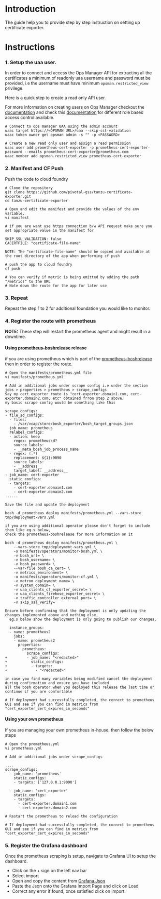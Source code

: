 # Introduction

The guide help you to provide step by step instruction on setting up certificate exporter.

# Instructions

### 1. Setup the uaa user.

In order to connect and access the Ops Manager API for extracting all the certificates a minimum of readonly uaa username 
and password must be provided, i.e the username must have minimum `opsman.restricted_view` privilege.

Here is a quick step to create a read only API user.

For more information on creating users on Ops Manager checkout the [documentation](https://docs.pivotal.io/pivotalcf/2-6/customizing/opsman-users.html) and check 
this [documentation](https://docs.pivotal.io/pivotalcf/2-6/opsguide/config-rbac.html) for different role based access control available.

```
# Connect to ops manager UAA using the admin account
uaac target https://<OPSMAN URL>/uaa --skip-ssl-validation
uaac token owner get opsman admin -s "" -p <PASSWORD>

# Create a new read only user and assign a read permission
uaac user add prometheus-cert-exporter -p prometheus-cert-exporter-password --emails prometheus-cert-exporter@prometheus.com
uaac member add opsman.restricted_view prometheus-cert-exporter
```

### 2. Manifest and CF Push

Push the code to cloud foundry

```
# Clone the repository
git clone https://github.com/pivotal-gss/tanzu-certificate-exporter.git
cd tanzu-certificate-exporter

# Open and edit the manifest and provide the values of the env variable.
vi manifest

# if you are want use https connection b/w API request make sure you set appropriate value in the manifest for

SKIP_SSL_VALIDATION: false
CACERTFILE: "certificate-file-name"

NOTE: The "certificate-file-name" should be copied and available at the root directory of the app when performing cf push

# push the app to cloud foundry
cf push

# You can verify if metric is being emitted by adding the path "/metrics" to the URL
# Note down the route for the app for later use
```

### 3. Repeat

Repeat the step 1 to 2 for additional foundation you would like to monitor. 

### 4. Register the route with prometheus 

**NOTE:** These step will restart the prometheus agent and might result in a downtime.

#### Using [prometheus-boshrelease](https://github.com/bosh-prometheus/prometheus-boshrelease) release

if you are using prometheus which is part of the [prometheus-boshrelease](https://github.com/bosh-prometheus/prometheus-boshrelease) then in order to register the route.

```
# Open the manifests/prometheus.yml file
vi manifests/prometheus.yml

# Add in additional jobs under scrape config i.e under the section jobs > properties > prometheus > scrape_configs
Say my cert exporter route is "cert-exporter.domain1.com, cert-exporter.domain2.com, etc" obtained frrom step 2 above, 
my basic scrape config would be something like this

scrape_configs:
- file_sd_configs:
  - files:
    - /var/vcap/store/bosh_exporter/bosh_target_groups.json
  job_name: prometheus
  relabel_configs:
  - action: keep
    regex: prometheus\d?
    source_labels:
    - __meta_bosh_job_process_name
  - regex: (.*)
    replacement: ${1}:9090
    source_labels:
    - __address__
    target_label: __address__
- job_name: cert-exporter
  static_configs:
  - targets:
    - cert-exporter.domain1.com
    - cert-exporter.domain2.com
......

Save the file and update the deployment

bosh -d prometheus deploy manifests/prometheus.yml --vars-store tmp/deployment-vars.yml
  
if you are using additional operator please don't forget to include them like eg.s below, 
check the prometheus-boshrelease for more information on it

bosh -d prometheus deploy manifests/prometheus.yml \
    --vars-store tmp/deployment-vars.yml \
    -o manifests/operators/monitor-bosh.yml \
    -v bosh_url= \
    -v bosh_username= \
    -v bosh_password= \
    --var-file bosh_ca_cert= \
    -v metrics_environment= \
    -o manifests/operators/monitor-cf.yml \
    -v metron_deployment_name= \
    -v system_domain= \
    -v uaa_clients_cf_exporter_secret= \
    -v uaa_clients_firehose_exporter_secret= \
    -v traffic_controller_external_port= \
    -v skip_ssl_verify=
    
Ensure before confirming that the deployment is only updating the changes implemented above and nothing else, 
  eg.s below show the deployment is only going to publish our changes.

  instance_groups:
  - name: prometheus2
    jobs:
    - name: prometheus2
      properties:
        prometheus:
          scrape_configs:
+         - job_name: "<redacted>"
+           static_configs:
+           - targets:
+             - "<redacted>"

in case you find many variables being modified cancel the deployment during confirmation and ensure you have included 
all the bosh operator when you deployed this release the last time or continue if you are comfortable

# If deployment had successfully completed, the connect to prometheus GUI and see if you can find in metrics from 
"cert_exporter_cert_expires_in_seconds"
```

#### Using your own prometheus

If you are managing your own prometheus in-house, then follow the below steps

```
# Open the prometheus.yml
vi prometheus.yml

# Add in additional jobs under scrape_configs

....
scrape_configs:
  - job_name: 'prometheus'
    static_configs:
    - targets: ['127.0.0.1:9090']

  - job_name: 'cert_exporter'
    static_configs:
    - targets: 
      - cert-exporter.domain1.com
      - cert-exporter.domain2.com
 
# Restart the prometheus to reload the configuration
    
# If deployment had successfully completed, the connect to prometheus GUI and see if you can find in metrics from 
"cert_exporter_cert_expires_in_seconds"
```

### 5. Register the Grafana dashboard

Once the prometheus scraping is setup, navigate to Grafana UI to setup the dashboard.

+ Click on the + sign on the left nav bar
+ Select import
+ Open and copy the content from [Grafana.Json](https://github.com/pivotal-gss/tanzu-certificate-exporter/blob/master/resources/Grafana.json)
+ Paste the Json onto the Grafana Import Page and click on Load
+ Correct any error if found, once satisfied click on import.